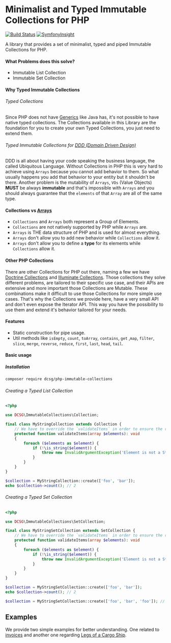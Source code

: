 # Minimalist and Typed Immutable Collections for PHP
[![Build Status](https://travis-ci.org/dcsg/php-immutable-collections.svg?branch=master)](https://travis-ci.org/dcsg/php-immutable-collections) [![SymfonyInsight](https://insight.symfony.com/projects/159123de-9d05-4af3-a650-6e8ea7aadaea/mini.svg)](https://insight.symfony.com/projects/159123de-9d05-4af3-a650-6e8ea7aadaea)

A library that provides a set of minimalist, typed and piped Immutable Collections for PHP.

#### What Problems does this solve?

* Immutable List Collection
* Immutable Set Collection

#### Why Typed Immutable Collections

###### Typed Collections

Since PHP does not have [Generics](https://en.wikipedia.org/wiki/Generics_in_Java) like Java has, it's not possible to have native typed collections.
The Collections available in this Library are the foundation for you to create your own Typed Collections, you just need to extend them.

###### Typed Immutable Collections for [DDD (Domain Driven Design)](https://en.wikipedia.org/wiki/Domain-driven_design)

DDD is all about having your code speaking the business language, the called Ubiquitous Language. Without Collections in PHP this is very hard to achieve using `Arrays` because you cannot add behavior to them. So what usually happens you add that behavior to your entity but it shouldn't be there. Another problem is the mutability of `Arrays`, `VOs` (Value Objects) **MUST** be always **immutable** and that's impossible with `Arrays` and you should always guarantee that the `elements` of that `Array` are all of the same type. 

#### Collections vs [Arrays](https://secure.php.net/manual/pt_BR/language.types.array.php)

* `Collections` and `Arrays` both represent a Group of Elements.
* `Collections` are not natively supported by PHP while `Arrays` are.
* `Arrays` is THE data structure of PHP and is used for almost everything.
* `Arrays` don't allow you to add new behavior while `Collections` allow it.
* `Arrays` don't allow you to define a **type** for its elements while `Collections` allow it.  

#### Other PHP Collections

There are other Collections for PHP out there, naming a few we have [Doctrine Collections](https://github.com/doctrine/collections/tree/master/lib/Doctrine/Common/Collections) and [Illuminate Collections](https://github.com/illuminate/support/blob/master/Collection.php).
Those collections they solve different problems, are tailored to their specific use case, and their APIs are extensive and more important those Collections are Mutable.
These combinations make it difficult to use those Collections for more simple use cases.
That's why the Collections we provide here, have a very small API and don't even expose the Iterator API.
This way you have the possibility to use them and extend it's behavior tailored for your needs. 

#### Features

* Static construction for pipe usage.
* Util methods like `isEmpty`, `count`, `toArray`, `contains`, `get` ,`map`, `filter`, `slice`, `merge`, `reverse`, `reduce`, `first`, `last`, `head`, `tail`.

#### Basic usage

##### Installation

```bash
composer require dcsg/php-immutable-collections
```

###### Creating a Typed List Collection

```php
<?php

use DCSG\ImmutableCollections\Collection;

final class MyStringCollection extends Collection {
    // We have to override the `validateItems` in order to ensure the right Type for the Collection.
    protected function validateItems(array $elements): void
    {
        foreach ($elements as $element) {
            if (!\is_string($element)) {
                throw new InvalidArgumentException('Element is not a String.');
            }
        }
    }
}

$collection = MyStringCollection::create(['foo', 'bar']);
echo $collection->count(); // 2
```

###### Creating a Typed Set Collection

```php
<?php

use DCSG\ImmutableCollections\SetCollection;

final class MyStringSetCollection extends SetCollection {
    // We have to override the `validateItems` in order to ensure the right Type for the Collection.
    protected function validateItems(array $elements): void
    {
        foreach ($elements as $element) {
            if (!\is_string($element)) {
                throw new InvalidArgumentException('Element is not a String.');
            }
        }
    }
}

$collection = MyStringSetCollection::create(['foo', 'bar']);
echo $collection->count(); // 2

$collection = MyStringSetCollection::create(['foo', 'bar', 'foo']); // Throws InvalidArgumentException
```

## Examples

We provide two simple examples for better understanding. One related to [invoices](https://github.com/dcsg/php-immutable-collections/blob/master/examples/Invoices/app.php) and another one regarding [Legs of a Cargo Ship](https://github.com/dcsg/php-immutable-collections/blob/master/examples/CargoLegs/app.php).
